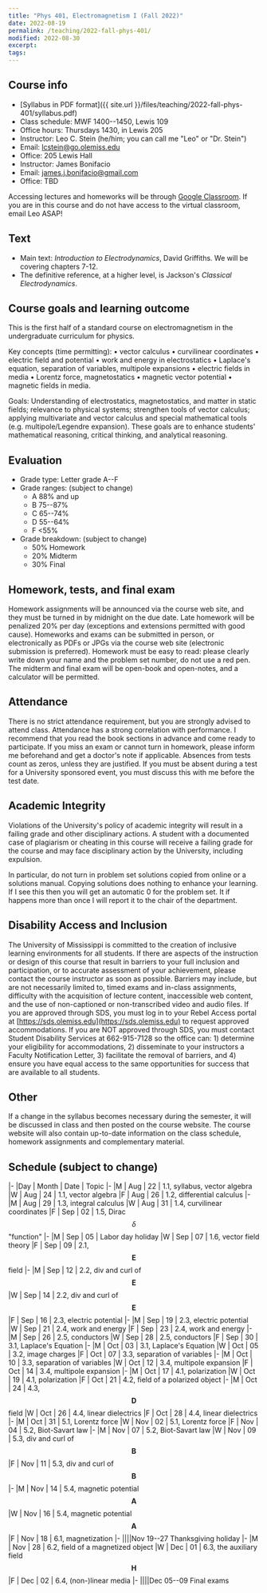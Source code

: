 ```yaml
---
title: "Phys 401, Electromagnetism I (Fall 2022)"
date: 2022-08-19
permalink: /teaching/2022-fall-phys-401/
modified: 2022-08-30
excerpt:
tags:
---
```


## Course info

* [Syllabus in PDF format]({{ site.url }}/files/teaching/2022-fall-phys-401/syllabus.pdf)
* Class schedule:  MWF 1400--1450, Lewis 109
* Office hours:  Thursdays 1430, in Lewis 205
* Instructor: Leo C. Stein (he/him; you can call me "Leo" or "Dr. Stein")
* Email: [lcstein@go.olemiss.edu](mailto:lcstein@go.olemiss.edu)
* Office: 205 Lewis Hall
* Instructor: James Bonifacio
* Email: [james.j.bonifacio@gmail.com](mailto:james.j.bonifacio@gmail.com)
* Office: TBD

Accessing lectures and homeworks will be through [Google
Classroom](https://classroom.google.com/).  If you are in this course
and do not have access to the virtual classroom, email Leo ASAP!

## Text

* Main text: *Introduction to Electrodynamics*, David Griffiths.  We will be covering chapters 7-12.
* The definitive reference, at a higher level, is Jackson's *Classical
  Electrodynamics*.

## Course goals and learning outcome

This is the first half of a standard course on electromagnetism
in the undergraduate curriculum for physics.

Key concepts (time permitting):
• vector calculus
• curvilinear coordinates
• electric field and potential
• work and energy in electrostatics
• Laplace's equation, separation of variables, multipole expansions
• electric fields in media
• Lorentz force, magnetostatics
• magnetic vector potential
• magnetic fields in media.

Goals: Understanding of electrostatics, magnetostatics, and matter in
static fields; relevance to physical systems;
strengthen tools of vector calculus; applying multivariate and vector calculus and
special mathematical tools (e.g. multipole/Legendre expansion).
These goals are to enhance students' mathematical reasoning, critical
thinking, and analytical reasoning.

## Evaluation

* Grade type: Letter grade A--F
* Grade ranges: (subject to change)
  - A 88% and up
  - B 75--87%
  - C 65--74%
  - D 55--64%
  - F <55%
* Grade breakdown: (subject to change)
  - 50% Homework
  - 20% Midterm
  - 30% Final

## Homework, tests, and final exam

Homework assignments will be announced via the course web site, and
they must be turned in by midnight on the due date.  Late homework
will be penalized 20% per day (exceptions and extensions permitted
with good cause).  Homeworks and exams can be submitted in person, or
electronically as PDFs or JPGs via the course web site (electronic
submission is preferred).  Homework must be easy to read: please
clearly write down your name and the problem set number, do not use a
red pen.  The midterm and final exam will be open-book and open-notes,
and a calculator will be permitted.

## Attendance

There is no strict attendance requirement, but you are strongly
advised to attend class.  Attendance has a strong correlation with
performance.  I recommend that you read the book sections in advance
and come ready to participate.
If you miss an exam or cannot turn in homework, please inform me
beforehand and get a doctor's note if applicable.  Absences from tests
count as zeros, unless they are justified.  If you must be absent
during a test for a University sponsored event, you must discuss this
with me before the test date.

## Academic Integrity

Violations of the University's policy of academic integrity will
result in a failing grade and other disciplinary actions.  A student
with a documented case of plagiarism or cheating in this course will
receive a failing grade for the course and may face disciplinary
action by the University, including expulsion.

In particular, do not turn in problem set solutions copied from online
or a solutions manual.  Copying solutions does nothing to enhance your
learning.  If I see this then you will get an automatic 0 for the
problem set.  It if happens more than once I will report it to the
chair of the department.

## Disability Access and Inclusion

The University of Mississippi is committed to the creation of
inclusive learning environments for all students.  If there are
aspects of the instruction or design of this course that result in
barriers to your full inclusion and participation, or to accurate
assessment of your achievement, please contact the course instructor
as soon as possible. Barriers may include, but are not necessarily
limited to, timed exams and in-class assignments, difficulty with the
acquisition of lecture content, inaccessible web content, and the use
of non-captioned or non-transcribed video and audio files.  If you are
approved through SDS, you must log in to your Rebel Access portal at
[https://sds.olemiss.edu](https://sds.olemiss.edu) to request approved accommodations.  If
you are NOT approved through SDS, you must contact Student Disability
Services at 662-915-7128 so the office can: 1) determine your
eligibility for accommodations, 2) disseminate to your instructors a
Faculty Notification Letter, 3) facilitate the removal of barriers,
and 4) ensure you have equal access to the same opportunities for
success that are available to all students.

## Other

If a change in the syllabus becomes necessary during the semester, it
will be discussed in class and then posted on the course website. The
course website will also contain up-to-date information on the class
schedule, homework assignments and complementary material.

## Schedule (subject to change)

|-
|Day | Month | Date | Topic
|-
|M | Aug | 22 | 1.1, syllabus, vector algebra
|W | Aug | 24 | 1.1, vector algebra
|F | Aug | 26 | 1.2, differential calculus
|-
|M | Aug | 29 | 1.3, integral calculus
|W | Aug | 31 | 1.4, curvilinear coordinates
|F | Sep | 02 | 1.5, Dirac $$\delta$$ "function"
|-
|M | Sep | 05 | Labor day holiday
|W | Sep | 07 | 1.6, vector field theory
|F | Sep | 09 | 2.1, $$\boldsymbol{E}$$ field
|-
|M | Sep | 12 | 2.2, div and curl of $$\boldsymbol{E}$$
|W | Sep | 14 | 2.2, div and curl of $$\boldsymbol{E}$$
|F | Sep | 16 | 2.3, electric potential
|-
|M | Sep | 19 | 2.3, electric potential
|W | Sep | 21 | 2.4, work and energy
|F | Sep | 23 | 2.4, work and energy
|-
|M | Sep | 26 | 2.5, conductors
|W | Sep | 28 | 2.5, conductors
|F | Sep | 30 | 3.1, Laplace's Equation
|-
|M | Oct | 03 | 3.1, Laplace's Equation
|W | Oct | 05 | 3.2, image charges
|F | Oct | 07 | 3.3, separation of variables
|-
|M | Oct | 10 | 3.3, separation of variables
|W | Oct | 12 | 3.4, multipole expansion
|F | Oct | 14 | 3.4, multipole expansion
|-
|M | Oct | 17 | 4.1, polarization
|W | Oct | 19 | 4.1, polarization
|F | Oct | 21 | 4.2, field of a polarized object
|-
|M | Oct | 24 | 4.3, $$\boldsymbol{D}$$ field
|W | Oct | 26 | 4.4, linear dielectrics
|F | Oct | 28 | 4.4, linear dielectrics
|-
|M | Oct | 31 | 5.1, Lorentz force
|W | Nov | 02 | 5.1, Lorentz force
|F | Nov | 04 | 5.2, Biot-Savart law
|-
|M | Nov | 07 | 5.2, Biot-Savart law
|W | Nov | 09 | 5.3, div and curl of $$\boldsymbol{B}$$
|F | Nov | 11 | 5.3, div and curl of $$\boldsymbol{B}$$
|-
|M | Nov | 14 | 5.4, magnetic potential $$\boldsymbol{A}$$
|W | Nov | 16 | 5.4, magnetic potential $$\boldsymbol{A}$$
|F | Nov | 18 | 6.1, magnetization
|-
||||Nov 19--27 Thanksgiving holiday
|-
|M | Nov | 28 | 6.2, field of a magnetized object
|W | Dec | 01 | 6.3, the auxiliary field $$\boldsymbol{H}$$
|F | Dec | 02 | 6.4, (non-)linear media
|-
||||Dec 05--09 Final exams
